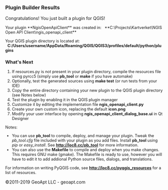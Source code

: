 ### Plugin Builder Results

Congratulations! You just built a plugin for QGIS!  

<div id="help" style="font-size:.9em;">Your plugin **NgisOpenApiClient** was created in:  
  **C:\Projects\Kartverket\NGIS Open API Client\ngis_openapi_client**

Your QGIS plugin directory is located at:  
  **C:/Users/username/AppData/Roaming/QGIS/QGIS3/profiles/default/python/plugins**

### What's Next

1.  If resources.py is not present in your plugin directory, compile the resources file using pyrcc5 (simply use **pb_tool** or **make** if you have automake)
2.  Optionally, test the generated sources using **make test** (or run tests from your IDE)
3.  Copy the entire directory containing your new plugin to the QGIS plugin directory (see Notes below)
4.  Test the plugin by enabling it in the QGIS plugin manager
5.  Customize it by editing the implementation file **ngis_openapi_client.py**
6.  Create your own custom icon, replacing the default **icon.png**
7.  Modify your user interface by opening **ngis_openapi_client_dialog_base.ui** in Qt Designer

Notes:

*   You can use **pb_tool** to compile, deploy, and manage your plugin. Tweak the _pb_tool.cfg_ file included with your plugin as you add files. Install **pb_tool** using _pip_ or _easy_install_. See **http://loc8.cc/pb_tool** for more information.
*   You can also use the **Makefile** to compile and deploy when you make changes. This requires GNU make (gmake). The Makefile is ready to use, however you will have to edit it to add addional Python source files, dialogs, and translations.

</div>

<div style="font-size:.9em;">

For information on writing PyQGIS code, see **http://loc8.cc/pyqgis_resources** for a list of resources.

</div>

©2011-2019 GeoApt LLC - geoapt.com
